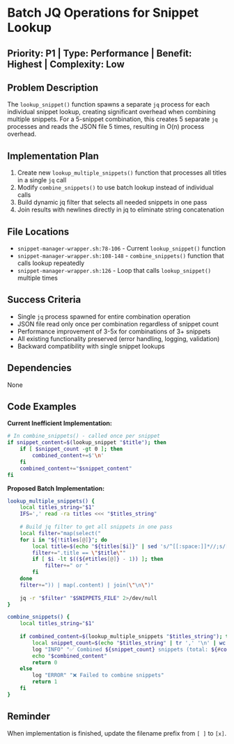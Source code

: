 # Batch JQ Operations for Snippet Lookup

## Priority: P1 | Type: Performance | Benefit: Highest | Complexity: Low

## Problem Description

The `lookup_snippet()` function spawns a separate `jq` process for each individual snippet lookup, creating significant overhead when combining multiple snippets. For a 5-snippet combination, this creates 5 separate `jq` processes and reads the JSON file 5 times, resulting in O(n) process overhead.

## Implementation Plan

1. Create new `lookup_multiple_snippets()` function that processes all titles in a single `jq` call
2. Modify `combine_snippets()` to use batch lookup instead of individual calls
3. Build dynamic jq filter that selects all needed snippets in one pass
4. Join results with newlines directly in jq to eliminate string concatenation

## File Locations

- `snippet-manager-wrapper.sh:78-106` - Current `lookup_snippet()` function
- `snippet-manager-wrapper.sh:108-148` - `combine_snippets()` function that calls lookup repeatedly
- `snippet-manager-wrapper.sh:126` - Loop that calls `lookup_snippet()` multiple times

## Success Criteria

- Single `jq` process spawned for entire combination operation
- JSON file read only once per combination regardless of snippet count
- Performance improvement of 3-5x for combinations of 3+ snippets
- All existing functionality preserved (error handling, logging, validation)
- Backward compatibility with single snippet lookups

## Dependencies

None

## Code Examples

**Current Inefficient Implementation:**
```bash
# In combine_snippets() - called once per snippet
if snippet_content=$(lookup_snippet "$title"); then
    if [ $snippet_count -gt 0 ]; then
        combined_content+=$'\n'
    fi
    combined_content+="$snippet_content"
fi
```

**Proposed Batch Implementation:**
```bash
lookup_multiple_snippets() {
    local titles_string="$1"
    IFS=',' read -ra titles <<< "$titles_string"
    
    # Build jq filter to get all snippets in one pass
    local filter="map(select("
    for i in "${!titles[@]}"; do
        local title=$(echo "${titles[$i]}" | sed 's/^[[:space:]]*//;s/[[:space:]]*$//')
        filter+=".title == \"$title\""
        if [ $i -lt $((${#titles[@]} - 1)) ]; then
            filter+=" or "
        fi
    done
    filter+=")) | map(.content) | join(\"\n\")"
    
    jq -r "$filter" "$SNIPPETS_FILE" 2>/dev/null
}

combine_snippets() {
    local titles_string="$1"
    
    if combined_content=$(lookup_multiple_snippets "$titles_string"); then
        local snippet_count=$(echo "$titles_string" | tr ',' '\n' | wc -l)
        log "INFO" "✅ Combined ${snippet_count} snippets (total: ${#combined_content} characters)"
        echo "$combined_content"
        return 0
    else
        log "ERROR" "❌ Failed to combine snippets"
        return 1
    fi
}
```

## Reminder

When implementation is finished, update the filename prefix from `[ ]` to `[x]`.